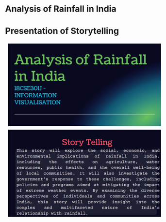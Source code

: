 # Analysis of Rainfall in India

# Presentation of Storytelling

<img src="https://github.com/Anas07860/18CSE301J_RA2011031010006/blob/main/Presentation-%20Analysis%20of%20Rainfall%20in%20India/Rainfall.png?raw=true" align="left" hspace="10" vspace="6"></a>





<br>
<img src="https://github.com/Anas07860/18CSE301J_RA2011031010006/blob/main/Presentation-%20Analysis%20of%20Rainfall%20in%20India/rainfall_2.png?raw=true" align="left" hspace="10" vspace="6"></a>

